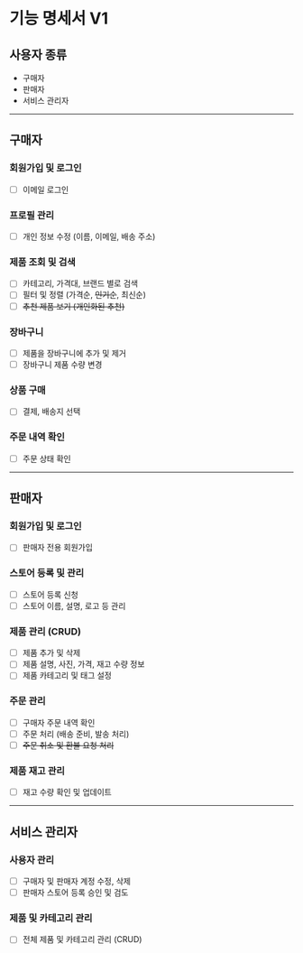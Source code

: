 # 기능 명세서 V1

## 사용자 종류
- 구매자
- 판매자
- 서비스 관리자
---
## 구매자
### 회원가입 및 로그인
* [ ] 이메일 로그인

### 프로필 관리
* [ ] 개인 정보 수정 (이름, 이메일, 배송 주소)

### 제품 조회 및 검색
* [ ] 카테고리, 가격대, 브랜드 별로 검색
* [ ] 필터 및 정렬 (가격순, ~~인기순~~, 최신순)
* [ ] ~~추천 제품 보기 (개인화된 추천)~~

### 장바구니
* [ ] 제품을 장바구니에 추가 및 제거
* [ ] 장바구니 제품 수량 변경

### 상품 구매
* [ ] 결제, 배송지 선택

### 주문 내역 확인
* [ ] 주문 상태 확인

---

## 판매자
### 회원가입 및 로그인
* [ ] 판매자 전용 회원가입

### 스토어 등록 및 관리
* [ ] 스토어 등록 신청
* [ ] 스토어 이름, 설명, 로고 등 관리

### 제품 관리 (CRUD)
* [ ] 제품 추가 및 삭제
* [ ] 제품 설명, 사진, 가격, 재고 수량 정보
* [ ] 제품 카테고리 및 태그 설정

### 주문 관리
* [ ] 구매자 주문 내역 확인
* [ ] 주문 처리 (배송 준비, 발송 처리)
* [ ] ~~주문 취소 및 환불 요청 처리~~

### 제품 재고 관리
* [ ] 재고 수량 확인 및 업데이트

---

## 서비스 관리자
### 사용자 관리
* [ ] 구매자 및 판매자 계정 수정, 삭제
* [ ] 판매자 스토어 등록 승인 및 검도

### 제품 및 카테고리 관리
* [ ] 전체 제품 및 카테고리 관리 (CRUD)


